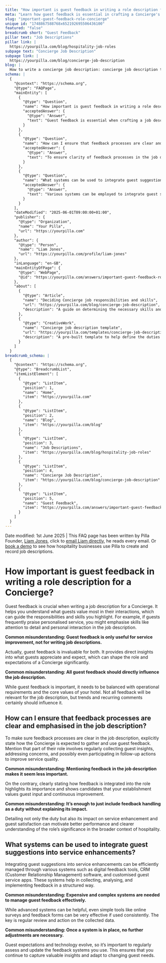 ```yaml
---
title: "How important is guest feedback in writing a role description for a Concierge?"
meta: "Learn how guest feedback is essential in crafting a Concierge's job description, influencing responsibilities and skills highlighted."
slug: "important-guest-feedback-role-concierge"
unique id: "1748867588768x652192695506436100"
featured: "false"
breadcrumb short: "Guest Feedback"
pillar text: "Job Descriptions"
pillar link: |
  https://yourpilla.com/blog/hospitality-job-roles
subpage text: "Concierge Job Description"
subpage link: |
  https://yourpilla.com/blog/concierge-job-description
blog: |
  How to write a concierge job description: concierge job description template included.
schema: |
  {
    "@context": "https://schema.org",
    "@type": "FAQPage",
    "mainEntity": [
      {
        "@type": "Question",
        "name": "How important is guest feedback in writing a role description for a Concierge?",
        "acceptedAnswer": {
          "@type": "Answer",
          "text": "Guest feedback is essential when crafting a job description for a Concierge. It provides insights into what guests value in their interactions, which influences the responsibilities and skills highlighted in the description. For instance, if guests often commend personalised service, skills like attention to detail and personal interaction should be emphasised."
        }
      },
      {
        "@type": "Question",
        "name": "How can I ensure that feedback processes are clear and emphasised in the job description?",
        "acceptedAnswer": {
          "@type": "Answer",
          "text": "To ensure clarity of feedback processes in the job description, it's vital to state explicitly how the Concierge should gather and utilize guest feedback. This part of their role includes frequent collection of guest insights, addressing concerns, and implementing follow-up actions to enhance service quality."
        }
      },
      {
        "@type": "Question",
        "name": "What systems can be used to integrate guest suggestions into service enhancements?",
        "acceptedAnswer": {
          "@type": "Answer",
          "text": "Various systems can be employed to integrate guest suggestions into service enhancements. These include digital feedback tools, CRM software, and customised guest service apps. These systems facilitate the collection, analysis, and implementation of feedback methodically. Even straightforward tools like online surveys can be highly effective when used regularly."
        }
      }
    ],
    "dateModified": "2025-06-01T09:00:00+01:00",
    "publisher": {
      "@type": "Organization",
      "name": "Your Pilla",
      "url": "https://yourpilla.com"
    },
    "author": {
      "@type": "Person",
      "name": "Liam Jones",
      "url": "https://yourpilla.com/profile/liam-jones"
    },
    "inLanguage": "en-GB",
    "mainEntityOfPage": {
      "@type": "WebPage",
      "@id": "https://yourpilla.com/answers/important-guest-feedback-role-concierge"
    },
    "about": [
      {
        "@type": "Article",
        "name": "Deciding Concierge job responsibilities and skills",
        "url": "https://yourpilla.com/blog/concierge-job-description",
        "description": "A guide on determining the necessary skills and responsibilities for a Concierge role."
      },
      {
        "@type": "CreativeWork",
        "name": "Concierge job description template",
        "url": "https://yourpilla.com/templates/concierge-job-description",
        "description": "A pre-built template to help define the duties and qualifications required for a Concierge position."
      }
    ]
  }
breadcrumb_schema: |
  {
    "@context": "https://schema.org",
    "@type": "BreadcrumbList",
    "itemListElement": [
      {
        "@type": "ListItem",
        "position": 1,
        "name": "Home",
        "item": "https://yourpilla.com"
      },
      {
        "@type": "ListItem",
        "position": 2,
        "name": "Blog",
        "item": "https://yourpilla.com/blog"
      },
      {
        "@type": "ListItem",
        "position": 3,
        "name": "Job Descriptions",
        "item": "https://yourpilla.com/blog/hospitality-job-roles"
      },
      {
        "@type": "ListItem",
        "position": 4,
        "name": "Concierge Job Description",
        "item": "https://yourpilla.com/blog/concierge-job-description"
      },
      {
        "@type": "ListItem",
        "position": 5,
        "name": "Guest Feedback",
        "item": "https://yourpilla.com/answers/important-guest-feedback-role-concierge"
      }
    ]
  }
---
```


Date modified: 1st June 2025 | This FAQ page has been written by Pilla Founder, [Liam Jones](https://yourpilla.com/profile/liam-jones), click to [email Liam directly](https://mailto:liam@yourpilla.com), he reads every email. Or [book a demo](https://calendly.com/pilla/demo) to see how hospitality businesses use Pilla to create and record job descriptions.

# How important is guest feedback in writing a role description for a Concierge?

Guest feedback is crucial when writing a job description for a Concierge. It helps you understand what guests value most in their interactions, which can guide the responsibilities and skills you highlight. For example, if guests frequently praise personalised service, you might emphasise skills like attention to detail and personal interaction in the job description.

**Common misunderstanding: Guest feedback is only useful for service improvement, not for writing job descriptions.**

Actually, guest feedback is invaluable for both. It provides direct insights into what guests appreciate and expect, which can shape the role and expectations of a Concierge significantly.

**Common misunderstanding: All guest feedback should directly influence the job description.**

While guest feedback is important, it needs to be balanced with operational requirements and the core values of your hotel. Not all feedback will be relevant for the job description, but trends and recurring comments certainly should influence it.

## How can I ensure that feedback processes are clear and emphasised in the job description?

To make sure feedback processes are clear in the job description, explicitly state how the Concierge is expected to gather and use guest feedback. Mention that part of their role involves regularly collecting guest insights, addressing concerns, and possibly even participating in follow-up actions to improve service quality.

**Common misunderstanding: Mentioning feedback in the job description makes it seem less important.**

On the contrary, clearly stating how feedback is integrated into the role highlights its importance and shows candidates that your establishment values guest input and continuous improvement.

**Common misunderstanding: It’s enough to just include feedback handling as a duty without explaining its impact.**

Detailing not only the duty but also its impact on service enhancement and guest satisfaction can motivate better performance and clearer understanding of the role’s significance in the broader context of hospitality.

## What systems can be used to integrate guest suggestions into service enhancements?

Integrating guest suggestions into service enhancements can be efficiently managed through various systems such as digital feedback tools, CRM (Customer Relationship Management) software, and customised guest service apps. These systems help in collecting, analysing, and implementing feedback in a structured way.

**Common misunderstanding: Expensive and complex systems are needed to manage guest feedback effectively.**

While advanced systems can be helpful, even simple tools like online surveys and feedback forms can be very effective if used consistently. The key is regular review and action on the collected data.

**Common misunderstanding: Once a system is in place, no further adjustments are necessary.**

Guest expectations and technology evolve, so it’s important to regularly assess and update the feedback systems you use. This ensures that you continue to capture valuable insights and adapt to changing guest needs.